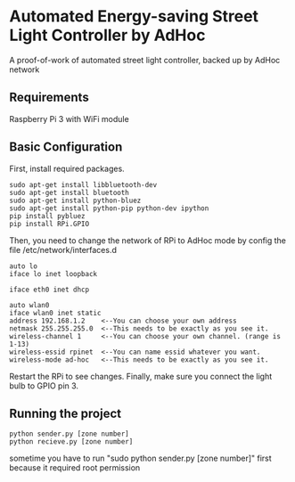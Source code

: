 # Automated Energy-saving Street Light Controller by AdHoc
A proof-of-work of automated street light controller, backed up by AdHoc network

## Requirements
Raspberry Pi 3 with WiFi module

## Basic Configuration

First, install required packages.
    
    sudo apt-get install libbluetooth-dev
    sudo apt-get install bluetooth
    sudo apt-get install python-bluez
    sudo apt-get install python-pip python-dev ipython
    pip install pybluez
    pip install RPi.GPIO

Then, you need to change the network of RPi to AdHoc mode by config the file /etc/network/interfaces.d

    auto lo
    iface lo inet loopback

    iface eth0 inet dhcp

    auto wlan0
    iface wlan0 inet static
    address 192.168.1.2    <--You can choose your own address
    netmask 255.255.255.0  <--This needs to be exactly as you see it.
    wireless-channel 1     <--You can choose your own channel. (range is 1-13)
    wireless-essid rpinet  <--You can name essid whatever you want.
    wireless-mode ad-hoc   <--This needs to be exactly as you see it.

Restart the RPi to see changes.
Finally, make sure you connect the light bulb to GPIO pin 3.

## Running the project

    python sender.py [zone number]
    python recieve.py [zone number]
    
sometime you have to run "sudo python sender.py [zone number]" first because it required root permission
